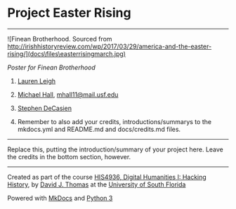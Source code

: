 # Project Easter Rising

---

![Finean Brotherhood. Sourced from http://irishhistoryreview.com/wp/2017/03/29/america-and-the-easter-rising/](docs\files\easterrisingmarch.jpg)

*Poster for Finean Brotherhood*

1. [Lauren Leigh](laurenleigh@mail.usf.edu)
2. [Michael Hall](https://github.com/mhall11), [mhall11@mail.usf.edu](mhall11@mail.usf.edu)
3. [Stephen DeCasien](decasien@mail.usf.edu)



4. Remember to also add your credits, introductions/summarys to the mkdocs.yml and README.md and docs/credits.md files.

---

Replace this, putting the introduction/summary of your project here. Leave the credits in the bottom section, however.

---

Created as part of the course [HIS4936, Digital Humanities I: Hacking History](https://hacking-history.readthedocs.io), by [David J. Thomas](https://github.com/thePortus) at the [University of South Florida](https://www.usf.edu)

Powered with [MkDocs](https://mkdocs.org) and [Python 3](https://python.org)
